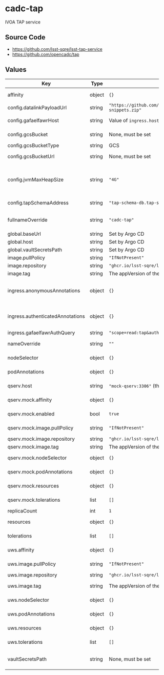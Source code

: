 # cadc-tap

IVOA TAP service

## Source Code

* <https://github.com/lsst-sqre/lsst-tap-service>
* <https://github.com/opencadc/tap>

## Values

| Key | Type | Default | Description |
|-----|------|---------|-------------|
| affinity | object | `{}` | Affinity rules for the Gafaelfawr frontend pod |
| config.datalinkPayloadUrl | string | `"https://github.com/lsst/sdm_schemas/releases/download/1.2.2/datalink-snippets.zip"` | Datalink payload URL |
| config.gafaelfawrHost | string | Value of `ingress.host` | Gafaelfawr hostname to get user information from a token |
| config.gcsBucket | string | None, must be set | Name of GCS bucket in which to store results |
| config.gcsBucketType | string | GCS | GCS bucket type (GCS or S3) |
| config.gcsBucketUrl | string | None, must be set | Base URL for results stored in GCS bucket |
| config.jvmMaxHeapSize | string | `"4G"` | Java heap size, which will set the maximum size of the heap. Otherwise Java would determine it based on how much memory is available and black maths. |
| config.tapSchemaAddress | string | `"tap-schema-db.tap-schema.svc.cluster.local:3306"` | Address to a MySQL database containing TAP schema data |
| fullnameOverride | string | `"cadc-tap"` | Override the full name for resources (includes the release name) |
| global.baseUrl | string | Set by Argo CD | Base URL for the environment |
| global.host | string | Set by Argo CD | Host name for ingress |
| global.vaultSecretsPath | string | Set by Argo CD | Base path for Vault secrets |
| image.pullPolicy | string | `"IfNotPresent"` | Pull policy for the tap image |
| image.repository | string | `"ghcr.io/lsst-sqre/lsst-tap-service"` | tap image to use |
| image.tag | string | The appVersion of the chart | Tag of tap image to use |
| ingress.anonymousAnnotations | object | `{}` | Additional annotations to use for endpoints that allow anonymous access, such as `/capabilities` and `/availability` |
| ingress.authenticatedAnnotations | object | `{}` | Additional annotations to use for endpoints that are authenticated, such as `/sync`, `/async`, and `/tables` |
| ingress.gafaelfawrAuthQuery | string | `"scope=read:tap&auth_type=basic&delegate_to=tap"` | Gafaelfawr auth query string |
| nameOverride | string | `""` | Override the base name for resources |
| nodeSelector | object | `{}` | Node selector rules for the Gafaelfawr frontend pod |
| podAnnotations | object | `{}` | Annotations for the Gafaelfawr frontend pod |
| qserv.host | string | `"mock-qserv:3306"` (the mock QServ) | QServ hostname:port to connect to |
| qserv.mock.affinity | object | `{}` | Affinity rules for the mock QServ pod |
| qserv.mock.enabled | bool | `true` | Spin up a container to pretend to be QServ. |
| qserv.mock.image.pullPolicy | string | `"IfNotPresent"` | Pull policy for the mock QServ image |
| qserv.mock.image.repository | string | `"ghcr.io/lsst-sqre/lsst-tap-mock-qserv"` | Mock QServ image to use |
| qserv.mock.image.tag | string | The appVersion of the chart | Tag of mock QServ image to use |
| qserv.mock.nodeSelector | object | `{}` | Node selection rules for the mock QServ pod |
| qserv.mock.podAnnotations | object | `{}` | Annotations for the mock QServ pod |
| qserv.mock.resources | object | `{}` | Resource limits and requests for the mock QServ pod |
| qserv.mock.tolerations | list | `[]` | Tolerations for the mock QServ pod |
| replicaCount | int | `1` | Number of pods to start |
| resources | object | `{}` | Resource limits and requests for the Gafaelfawr frontend pod |
| tolerations | list | `[]` | Tolerations for the Gafaelfawr frontend pod |
| uws.affinity | object | `{}` | Affinity rules for the UWS database pod |
| uws.image.pullPolicy | string | `"IfNotPresent"` | Pull policy for the UWS database image |
| uws.image.repository | string | `"ghcr.io/lsst-sqre/lsst-tap-uws-db"` | UWS database image to use |
| uws.image.tag | string | The appVersion of the chart | Tag of UWS database image to use |
| uws.nodeSelector | object | `{}` | Node selection rules for the UWS database pod |
| uws.podAnnotations | object | `{}` | Annotations for the UWS databse pod |
| uws.resources | object | `{}` | Resource limits and requests for the UWS database pod |
| uws.tolerations | list | `[]` | Tolerations for the UWS database pod |
| vaultSecretsPath | string | None, must be set | Path to the Vault secret (`secret/k8s_operator/<host>/tap`, for example) |
